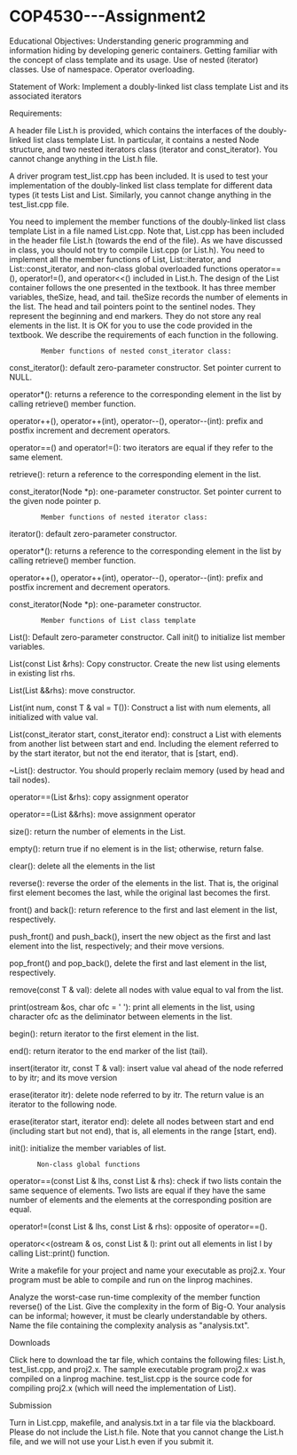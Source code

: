 COP4530---Assignment2
=====================

Educational Objectives: Understanding generic programming and information hiding by developing generic containers. Getting familiar with the concept of class template and its usage. Use of nested (iterator) classes. Use of namespace. Operator overloading. 

Statement of Work: Implement a doubly-linked list class template List and its associated iterators

Requirements:

A header file List.h is provided, which contains the interfaces of the doubly-linked list class template List. In particular, it contains a nested Node structure, and two nested iterators class (iterator and const_iterator). You cannot change anything in the List.h file.

A driver program test_list.cpp has been included. It is used to test your implementation of the doubly-linked list class template for different data types (it tests List<int> and List<string>. Similarly, you cannot change anything in the test_list.cpp file.

You need to implement the member functions of the doubly-linked list class template List in a file named List.cpp. Note that, List.cpp has been included in the header file List.h (towards the end of the file). As we have discussed in class, you should not try to compile List.cpp (or List.h). You need to implement all the member functions of List<T>, List<T>::iterator, and List<T>::const_iterator, and non-class global overloaded functions operator==(), operator!=(), and operator<<() included in List.h. The design of the List container follows the one presented in the textbook. It has three member variables, theSize, head, and tail. theSize records the number of elements in the list. The head and tail pointers point to the sentinel nodes. They represent the beginning and end markers. They do not store any real elements in the list. It is OK for you to use the code provided in the textbook. We describe the requirements of each function in the following.

            Member functions of nested const_iterator class:

const_iterator(): default zero-parameter constructor. Set pointer current to NULL.

operator*(): returns a reference to the corresponding element in the list by calling retrieve() member function.

operator++(), operator++(int), operator--(), operator--(int): prefix and postfix increment and decrement operators.

operator==() and operator!=(): two iterators are equal if they refer to the same element.

retrieve(): return a reference to the corresponding element in the list.

const_iterator(Node *p): one-parameter constructor. Set pointer current to the given node pointer p.

            Member functions of nested iterator class:

iterator(): default zero-parameter constructor.

operator*(): returns a reference to the corresponding element in the list by calling retrieve() member function.

operator++(), operator++(int), operator--(), operator--(int): prefix and postfix increment and decrement operators.

const_iterator(Node *p): one-parameter constructor.

            Member functions of List class template 

List(): Default zero-parameter constructor. Call init() to initialize list member variables.

List(const List &rhs): Copy constructor. Create the new list using elements in existing list rhs.

List(List &&rhs): move constructor.

List(int num, const T & val = T()): Construct a list with num elements, all initialized with value val.

List(const_iterator start, const_iterator end): construct a List with elements from another list between start and end. Including the element referred to by the start iterator, but not the end iterator, that is [start, end).

~List(): destructor. You should properly reclaim memory (used by head and tail nodes).

operator==(List &rhs): copy assignment operator

operator==(List &&rhs): move assignment operator

size(): return the number of elements in the List.

empty(): return true if no element is in the list; otherwise, return false.

clear(): delete all the elements in the list

reverse(): reverse the order of the elements in the list. That is, the original first element becomes the last, while the original last becomes the first.

front() and back(): return reference to the first and last element in the list, respectively.

push_front() and push_back(), insert the new object as the first and last element into the list, respectively; and their move versions.

pop_front() and pop_back(), delete the first and last element in the list, respectively.

remove(const T & val): delete all nodes with value equal to val from the list.

print(ostream &os, char ofc = ' '): print all elements in the list, using character ofc as the deliminator between elements in the list.

begin(): return iterator to the first element in the list.

end(): return iterator to the end marker of the list (tail).

insert(iterator itr, const T & val): insert value val ahead of the node referred to by itr; and its move version

erase(iterator itr): delete node referred to by itr. The return value is an iterator to the following node.

erase(iterator start, iterator end): delete all nodes between start and end (including start but not end), that is, all elements in the range [start, end).

init(): initialize the member variables of list.

           Non-class global functions 

operator==(const List<T> & lhs, const List<T> & rhs): check if two lists contain the same sequence of elements. Two lists are equal if they have the same number of elements and the elements at the corresponding position are equal.

operator!=(const List<T> & lhs, const List<T> & rhs): opposite of operator==().

operator<<(ostream & os, const List<T> & l): print out all elements in list l by calling List<T>::print() function. 

Write a makefile for your project and name your executable as proj2.x. Your program must be able to compile and run on the linprog machines.

Analyze the worst-case run-time complexity of the member function reverse() of the List. Give the complexity in the form of Big-O. Your analysis can be informal; however, it must be clearly understandable by others. Name the file containing the complexity analysis as "analysis.txt".

Downloads

Click here to download the tar file, which contains the following files: List.h, test_list.cpp, and proj2.x. The sample executable program proj2.x was compiled on a linprog machine. test_list.cpp is the source code for compiling proj2.x (which will need the implementation of List).

Submission

Turn in List.cpp, makefile, and analysis.txt in a tar file via the blackboard. Please do not include the List.h file. Note that you cannot change the List.h file, and we will not use your List.h even if you submit it.
